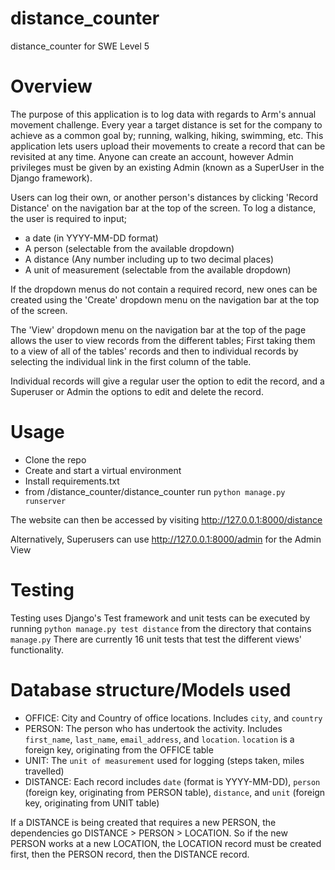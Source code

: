 # distance_counter
distance_counter for SWE Level 5


# Overview

The purpose of this application is to log data with regards to Arm's annual movement challenge. Every year a target distance is set for the company to achieve as a common goal by; running, walking, hiking, swimming, etc. This application lets users upload their movements to create a record that can be revisited at any time. Anyone can create an account, however Admin privileges must be given by an existing Admin (known as a SuperUser in the Django framework). 

Users can log their own, or another person's distances by clicking 'Record Distance' on the navigation bar at the top of the screen.
To log a distance, the user is required to input;
- a date (in YYYY-MM-DD format)
- A person (selectable from the available dropdown)
- A distance (Any number including up to two decimal places)
- A unit of measurement (selectable from the available dropdown)

If the dropdown menus do not contain a required record, new ones can be created using the 'Create' dropdown menu on the navigation bar at the top of the screen.

The 'View' dropdown menu on the navigation bar at the top of the page allows the user to view records from the different tables; First taking them to a view of all of the tables' records and then to individual records by selecting the individual link in the first column of the table. 

Individual records will give a regular user the option to edit the record, and a Superuser or Admin the options to edit and delete the record.
# Usage
- Clone the repo
- Create and start a virtual environment
- Install requirements.txt
- from /distance_counter/distance_counter run `python manage.py runserver`

The website can then be accessed by visiting http://127.0.0.1:8000/distance

Alternatively, Superusers can use http://127.0.0.1:8000/admin for the Admin View


# Testing

Testing uses Django's Test framework and unit tests can be executed by running `python manage.py test distance` from the directory that contains `manage.py`
There are currently 16 unit tests that test the different views' functionality.
# Database structure/Models used

- OFFICE: City and Country of office locations. Includes `city`, and `country`
- PERSON: The person who has undertook the activity. Includes `first_name`, `last_name`, `email_address`, and  `location`. `location` is a foreign key, originating from the OFFICE table
- UNIT: The `unit of measurement` used for logging (steps taken, miles travelled)
- DISTANCE: Each record includes `date` (format is YYYY-MM-DD), `person` (foreign key, originating from PERSON table), `distance`, and `unit` (foreign key, originating from UNIT table) 

If a DISTANCE is being created that requires a new PERSON, the dependencies go DISTANCE > PERSON > LOCATION. So if the new PERSON works at a new LOCATION, the LOCATION record must be created first, then the PERSON record, then the DISTANCE record.
